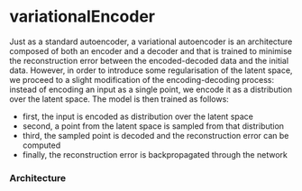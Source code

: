 # variationalEncoder

<p>Just as a standard autoencoder, a variational autoencoder is an architecture composed of both an encoder and a decoder and that is trained to minimise the reconstruction error between the encoded-decoded data and the initial data. However, in order to introduce some regularisation of the latent space, we proceed to a slight modification of the encoding-decoding process: instead of encoding an input as a single point, we encode it as a distribution over the latent space. The model is then trained as follows:</p>

<ul>
  
  <li>first, the input is encoded as distribution over the latent space</li>
  <li>second, a point from the latent space is sampled from that distribution</li>
  <li>third, the sampled point is decoded and the reconstruction error can be computed</li>
  <li>finally, the reconstruction error is backpropagated through the network</li>
</ul>
 
 <h3> Architecture </h3>
